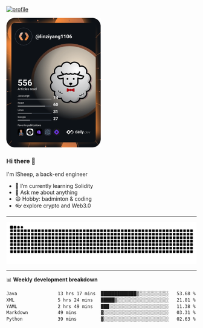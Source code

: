 [![profile](https://user-images.githubusercontent.com/54968314/208005045-e4b42f3b-833d-4242-bfcc-e764865553a2.svg)](https://www.calligrapher.ai/)

<a href="https://app.daily.dev/linziyang1106"><img src="/devcard.png" width="250" alt="ISheep's Dev Card"/></a>

### Hi there 🐏

I'm ISheep, a back-end engineer

- 🔭 I’m currently learning Solidity
- 💬 Ask me about anything
- 😄 Hobby: badminton & coding
- 👓 explore crypto and Web3.0

-------

![](https://raw.githubusercontent.com/ISheepp/ISheepp/output/github-contribution-grid-snake.svg)

-------

📊 **Weekly development breakdown**
<!--START_SECTION:waka-->

```txt
Java               13 hrs 17 mins  █████████████▒░░░░░░░░░░░   53.68 %
XML                5 hrs 24 mins   █████▒░░░░░░░░░░░░░░░░░░░   21.81 %
YAML               2 hrs 49 mins   ███░░░░░░░░░░░░░░░░░░░░░░   11.38 %
Markdown           49 mins         ▓░░░░░░░░░░░░░░░░░░░░░░░░   03.31 %
Python             39 mins         ▓░░░░░░░░░░░░░░░░░░░░░░░░   02.63 %
```

<!--END_SECTION:waka-->
